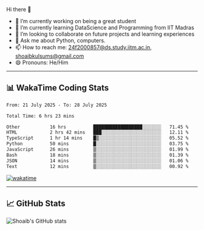 Hi there 👋

<!--
**shoaib2000857/shoaib2000857** is a ✨ _special_ ✨ repository because its `README.md` (this file) appears on your GitHub profile.

Here are some ideas to get you started: -->

- 🔭 I’m currently working on being a great student  
- 🌱 I’m currently learning DataScience and Programming from IIT Madras  
- 👯 I’m looking to collaborate on future projects and learning experiences  
- 💬 Ask me about Python, computers.  
- 📫 How to reach me: 24f2000857@ds.study.iitm.ac.in, shoaibkulsums@gmail.com  
- 😄 Pronouns: He/Him  

---

## 📊 WakaTime Coding Stats

<!--START_SECTION:waka-->

```txt
From: 21 July 2025 - To: 28 July 2025

Total Time: 6 hrs 23 mins

Other           16 hrs          ██████████████████░░░░░░░   71.45 %
HTML            2 hrs 42 mins   ███░░░░░░░░░░░░░░░░░░░░░░   12.11 %
TypeScript      1 hr 14 mins    █▒░░░░░░░░░░░░░░░░░░░░░░░   05.52 %
Python          50 mins         █░░░░░░░░░░░░░░░░░░░░░░░░   03.75 %
JavaScript      26 mins         ▒░░░░░░░░░░░░░░░░░░░░░░░░   01.99 %
Bash            18 mins         ▒░░░░░░░░░░░░░░░░░░░░░░░░   01.39 %
JSON            14 mins         ▒░░░░░░░░░░░░░░░░░░░░░░░░   01.06 %
Text            12 mins         ▒░░░░░░░░░░░░░░░░░░░░░░░░   00.92 %
```

<!--END_SECTION:waka-->

[![wakatime](https://wakatime.com/badge/user/a85deef6-2e94-465d-998e-c54914c040a2.svg)](https://wakatime.com/@a85deef6-2e94-465d-998e-c54914c040a2)

---

## 📈 GitHub Stats

![Shoaib's GitHub stats](https://github-readme-stats.vercel.app/api?username=shoaib2000857&show_icons=true&theme=radical)
